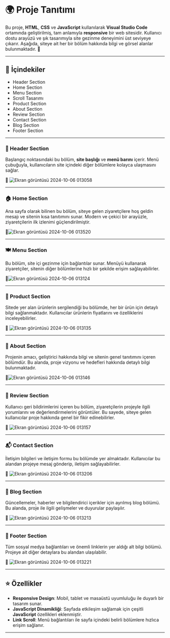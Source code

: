 # 🌍 Proje Tanıtımı

Bu proje, **HTML**, **CSS** ve **JavaScript** kullanılarak **Visual Studio Code** ortamında geliştirilmiş, tam anlamıyla **responsive** bir web sitesidir. Kullanıcı dostu arayüzü ve şık tasarımıyla site gezinme deneyimini üst seviyeye çıkarır. Aşağıda, siteye ait her bir bölüm hakkında bilgi ve görsel alanlar bulunmaktadır. 📸

---

## 🔖 İçindekiler

- Header Section
- Home Section
- Menu Section
- Scroll Tasarımı
- Product Section
- About Section
- Review Section
- Contact Section
- Blog Section
- Footer Section

---

### **📌 Header Section**

Başlangıç noktasındaki bu bölüm, **site başlığı** ve **menü barını** içerir. Menü çubuğuyla, kullanıcıların site içindeki diğer bölümlere kolayca ulaşmasını sağlar.

📸 ![Ekran görüntüsü 2024-10-06 013058](https://github.com/user-attachments/assets/7d2f0b2d-20d7-40e5-b460-bc0b2b855de7)

---

### **🏠 Home Section**

Ana sayfa olarak bilinen bu bölüm, siteye gelen ziyaretçilere hoş geldin mesajı ve sitenin kısa tanıtımını sunar. Modern ve çekici bir arayüzle, ziyaretçilerin ilk izlenimi güçlendirilmiştir.

📸![Ekran görüntüsü 2024-10-06 013520](https://github.com/user-attachments/assets/e6256185-353d-4743-b203-509b21cdfb10)

---

### **🍽️ Menu Section**

Bu bölüm, site içi gezinme için bağlantılar sunar. Menüyü kullanarak ziyaretçiler, sitenin diğer bölümlerine hızlı bir şekilde erişim sağlayabilirler.

📸![Ekran görüntüsü 2024-10-06 013124](https://github.com/user-attachments/assets/12eb6419-a808-40e6-a5d9-640f801fdb7a)

---

### **🛒 Product Section**

Sitede yer alan ürünlerin sergilendiği bu bölümde, her bir ürün için detaylı bilgi sağlanmaktadır. Kullanıcılar ürünlerin fiyatlarını ve özelliklerini inceleyebilirler.

📸 ![Ekran görüntüsü 2024-10-06 013135](https://github.com/user-attachments/assets/a4d684e2-f6e6-4450-9fb5-bf56e4a0d521)

---

### **👤 About Section**

Projenin amacı, geliştirici hakkında bilgi ve sitenin genel tanıtımını içeren bölümdür. Bu alanda, proje vizyonu ve hedefleri hakkında detaylı bilgi bulunmaktadır.

📸![Ekran görüntüsü 2024-10-06 013146](https://github.com/user-attachments/assets/668750bc-2f1f-4897-8014-933959937929)

---

### **📝 Review Section**

Kullanıcı geri bildirimlerini içeren bu bölüm, ziyaretçilerin projeyle ilgili yorumlarını ve değerlendirmelerini görüntüler. Bu sayede, siteye gelen kullanıcılar proje hakkında genel bir fikir edinebilirler.

📸 ![Ekran görüntüsü 2024-10-06 013157](https://github.com/user-attachments/assets/51d8ff44-ffcf-4662-8081-399aa3556d49)

---

### **📬 Contact Section**

İletişim bilgileri ve iletişim formu bu bölümde yer almaktadır. Kullanıcılar bu alandan projeye mesaj gönderip, iletişim sağlayabilirler.

📸 ![Ekran görüntüsü 2024-10-06 013206](https://github.com/user-attachments/assets/374f8cd6-2488-4300-bd64-4e599bf898a4)

---

### **📰 Blog Section**

Güncellemeler, haberler ve bilgilendirici içerikler için ayrılmış blog bölümü. Bu alanda, proje ile ilgili gelişmeler ve duyurular paylaşılır.

📸 ![Ekran görüntüsü 2024-10-06 013213](https://github.com/user-attachments/assets/83535d22-f352-4b52-a64f-9ed0aabfa956)

---

### **🧩 Footer Section**

Tüm sosyal medya bağlantıları ve önemli linklerin yer aldığı alt bilgi bölümü. Projeye ait diğer detaylara bu alandan ulaşılabilir.

📸 ![Ekran görüntüsü 2024-10-06 013221](https://github.com/user-attachments/assets/82ae3b32-f56e-4b4d-b461-958db49b8aa2)

---

## ⭐ Özellikler

- **Responsive Design**: Mobil, tablet ve masaüstü uyumluluğu ile duyarlı bir tasarım sunar.
- **JavaScript Dinamikliği**: Sayfada etkileşim sağlamak için çeşitli **JavaScript** özellikleri eklenmiştir.
- **Link Scroll**: Menü bağlantıları ile sayfa içindeki belirli bölümlere hızlıca erişim sağlanır.

--- 

